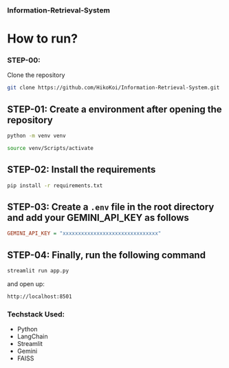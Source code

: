 ### Information-Retrieval-System ###

# How to run?

### STEP-00:

Clone the repository

``` bash
git clone https://github.com/HikoKoi/Information-Retrieval-System.git
```
## STEP-01: Create a environment after opening the repository

``` bash
python -m venv venv
```

``` bash
source venv/Scripts/activate
```
## STEP-02: Install the requirements

``` bash
pip install -r requirements.txt
```
## STEP-03: Create a `.env` file in the root directory and add your GEMINI_API_KEY as follows

``` ini
GEMINI_API_KEY = "xxxxxxxxxxxxxxxxxxxxxxxxxxxxxxx"
```
## STEP-04: Finally, run the following command

``` bash
streamlit run app.py
```
and open up:

``` bash
http://localhost:8501
```

### Techstack Used:

- Python
- LangChain
- Streamlit
- Gemini
- FAISS
